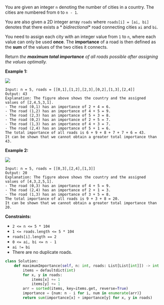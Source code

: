 You are given an integer  `n`  denoting the number of cities in a country. The cities are numbered from  `0`
to  `n - 1`.

You are also given a 2D integer array  `roads`  where  `roads[i] = [ai, bi]`  denotes that there exists a  *
*bidirectional**  road connecting cities  `ai`  and  `bi`.

You need to assign each city with an integer value from  `1`  to  `n`, where each value can only be used  **once**. The
**importance**  of a road is then defined as the  **sum**  of the values of the two cities it connects.

Return  _the  **maximum total importance**  of all roads possible after assigning the values optimally._

**Example 1:**

![](https://assets.leetcode.com/uploads/2022/04/07/ex1drawio.png)

```
Input: n = 5, roads = [[0,1],[1,2],[2,3],[0,2],[1,3],[2,4]]
Output: 43
Explanation: The figure above shows the country and the assigned values of [2,4,5,3,1].
- The road (0,1) has an importance of 2 + 4 = 6.
- The road (1,2) has an importance of 4 + 5 = 9.
- The road (2,3) has an importance of 5 + 3 = 8.
- The road (0,2) has an importance of 2 + 5 = 7.
- The road (1,3) has an importance of 4 + 3 = 7.
- The road (2,4) has an importance of 5 + 1 = 6.
The total importance of all roads is 6 + 9 + 8 + 7 + 7 + 6 = 43.
It can be shown that we cannot obtain a greater total importance than 43.
```

**Example 2:**

![](https://assets.leetcode.com/uploads/2022/04/07/ex2drawio.png)

```
Input: n = 5, roads = [[0,3],[2,4],[1,3]]
Output: 20
Explanation: The figure above shows the country and the assigned values of [4,3,2,5,1].
- The road (0,3) has an importance of 4 + 5 = 9.
- The road (2,4) has an importance of 2 + 1 = 3.
- The road (1,3) has an importance of 3 + 5 = 8.
The total importance of all roads is 9 + 3 + 8 = 20.
It can be shown that we cannot obtain a greater total importance than 20.
```

**Constraints:**

- `2 <= n <= 5 * 104`
- `1 <= roads.length <= 5 * 104`
- `roads[i].length == 2`
- `0 <= ai, bi <= n - 1`
- `ai != bi`
- There are no duplicate roads.

```py
class Solution:
    def maximumImportance(self, n: int, roads: List[List[int]]) -> int:
        items = defaultdict(int)
        for x, y in roads:
            items[x] += 1
            items[y] += 1
        arr = sorted(items, key=items.get, reverse=True)
        importance = {num: n - i for i, num in enumerate(arr)}
        return sum(importance[x] + importance[y] for x, y in roads)
```